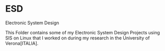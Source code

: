 # ESD
Electronic System Design

This Folder contains some of my Electronic System Design Projects using SIS on Linux that I worked on during my research in the University of Verona[ITALIA].
